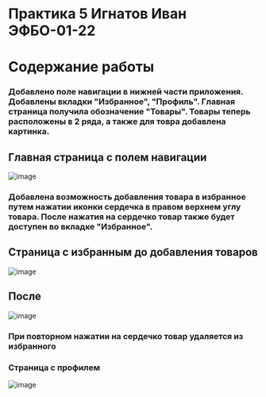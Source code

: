 # Практика 5 Игнатов Иван ЭФБО-01-22
# Содержание работы
### Добавлено поле навигации в нижней части приложения. Добавлены вкладки "Избранное", "Профиль". Главная страница получила обозначение "Товары". Товары теперь расположены в 2 ряда, а также для товра добавлена картинка.
## Главная страница с полем навигации 
![image](https://github.com/user-attachments/assets/1d56d9bb-7159-407c-a1aa-e01605e2b74c)
### Добавлена возможность добавления товара в избранное путем нажатии иконки сердечка в правом верхнем углу товара. После нажатия на сердечко товар также будет доступен во вкладке "Избранное".
## Страница с избранным до добавления товаров
![image](https://github.com/user-attachments/assets/8f2d1cc0-e96a-49a5-943c-982c94dd978e)
## После
![image](https://github.com/user-attachments/assets/7ae0c116-31a9-4655-8c08-dfec0d80e33a)
### При повторном нажатии на сердечко товар удаляется из избранного
### Страница с профилем
![image](https://github.com/user-attachments/assets/9b78af06-c8b9-4b5a-b913-25bc9a8c04d4)
